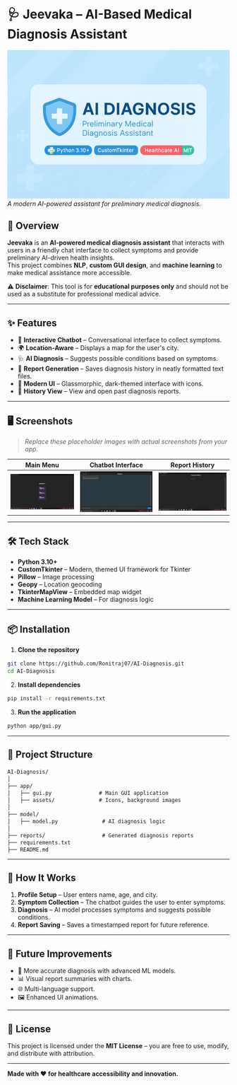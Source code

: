 
# 🩺 Jeevaka – AI-Based Medical Diagnosis Assistant

![Banner](assets/banner.png)  
_A modern AI-powered assistant for preliminary medical diagnosis._



## 📌 Overview
**Jeevaka** is an **AI-powered medical diagnosis assistant** that interacts with users in a friendly chat interface to collect symptoms and provide preliminary AI-driven health insights.  
This project combines **NLP**, **custom GUI design**, and **machine learning** to make medical assistance more accessible.  

⚠ **Disclaimer**: This tool is for **educational purposes only** and should not be used as a substitute for professional medical advice.

---

## ✨ Features
- 💬 **Interactive Chatbot** – Conversational interface to collect symptoms.
- 🌍 **Location-Aware** – Displays a map for the user's city.
- 🩺 **AI Diagnosis** – Suggests possible conditions based on symptoms.
- 📂 **Report Generation** – Saves diagnosis history in neatly formatted text files.
- 🎨 **Modern UI** – Glassmorphic, dark-themed interface with icons.
- 📜 **History View** – View and open past diagnosis reports.

---

## 🖥 Screenshots
> _Replace these placeholder images with actual screenshots from your app._

| Main Menu | Chatbot Interface | Report History |
|-----------|------------------|----------------|
| ![Main Menu](assets/screenshot_main.png) | ![Chatbot](assets/screenshot_chat.png) | ![History](assets/screenshot_history.png) |

---

## 🛠 Tech Stack
- **Python 3.10+**
- **CustomTkinter** – Modern, themed UI framework for Tkinter
- **Pillow** – Image processing
- **Geopy** – Location geocoding
- **TkinterMapView** – Embedded map widget
- **Machine Learning Model** – For diagnosis logic

---

## 📦 Installation

1. **Clone the repository**  
```bash
git clone https://github.com/Ronitraj07/AI-Diagnosis.git
cd AI-Diagnosis
````

2. **Install dependencies**

```bash
pip install -r requirements.txt
```

3. **Run the application**

```bash
python app/gui.py
```

---

## 📁 Project Structure

```
AI-Diagnosis/
│
├── app/
│   ├── gui.py               # Main GUI application
│   ├── assets/              # Icons, background images
│
├── model/
│   ├── model.py              # AI diagnosis logic
│
├── reports/                  # Generated diagnosis reports
├── requirements.txt
├── README.md
```

---

## 🧠 How It Works

1. **Profile Setup** – User enters name, age, and city.
2. **Symptom Collection** – The chatbot guides the user to enter symptoms.
3. **Diagnosis** – AI model processes symptoms and suggests possible conditions.
4. **Report Saving** – Saves a timestamped report for future reference.

---

## 🚀 Future Improvements

* 🧬 More accurate diagnosis with advanced ML models.
* 📊 Visual report summaries with charts.
* 🌐 Multi-language support.
* 🖼 Enhanced UI animations.

---

## 📜 License

This project is licensed under the **MIT License** – you are free to use, modify, and distribute with attribution.

---

**Made with ❤️ for healthcare accessibility and innovation.**

```


